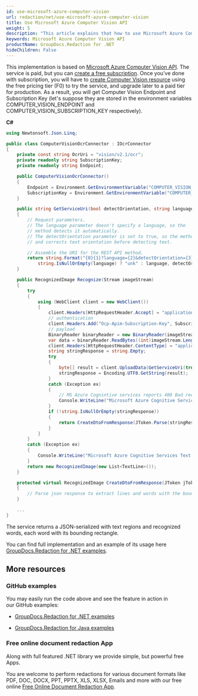 ```yaml
---
id: use-microsoft-azure-computer-vision
url: redaction/net/use-microsoft-azure-computer-vision
title: Use Microsoft Azure Computer Vision API 
weight: 5
description: "This article explains that how to use Microsoft Azure Computer Vision API"
keywords: Microsoft Azure Computer Vision API
productName: GroupDocs.Redaction for .NET
hideChildren: False
---
```


This implementation is based on [Microsoft Azure Computer Vision API](https://docs.microsoft.com/en-US/azure/cognitive-services/computer-vision/). The service is paid, but you can [create a free subscription](https://azure.microsoft.com/free/cognitive-services/). Once you've done with subscription, you will have to [create Computer Vision resource](https://portal.azure.com/#create/Microsoft.CognitiveServicesComputerVision) using the free pricing tier (F0) to try the service, and upgrade later to a paid tier for production. As a result, you will get Computer Vision Endpoint and Subscription Key (let's suppose they are stored in the environment variables COMPUTER_VISION_ENDPOINT and COMPUTER_VISION_SUBSCRIPTION_KEY respectively). 

**C#**

```csharp
using Newtonsoft.Json.Linq;

public class ComputerVisionOcrConnector : IOcrConnector
{
    private const string OcrUri = "vision/v2.1/ocr";
    private readonly string SubscriptionKey;
    private readonly string Endpoint;

    public ComputerVisionOcrConnector()
    {
        Endpoint = Environment.GetEnvironmentVariable("COMPUTER_VISION_ENDPOINT");
        SubscriptionKey = Environment.GetEnvironmentVariable("COMPUTER_VISION_SUBSCRIPTION_KEY");
    }

    public string GetServiceUri(bool detectOrientation, string language)
    {
        // Request parameters. 
        // The language parameter doesn't specify a language, so the 
        // method detects it automatically.
        // The detectOrientation parameter is set to true, so the method detects and
        // and corrects text orientation before detecting text.

        // Assemble the URI for the REST API method.
        return string.Format("{0}{1}?language={2}&detectOrientation={3}", Endpoint, OcrUri,
            string.IsNullOrEmpty(language) ? "unk" : language, detectOrientation).ToLower();
    }

    public RecognizedImage Recognize(Stream imageStream)
    {
        try
        {
            using (WebClient client = new WebClient())
            {
                client.Headers[HttpRequestHeader.Accept] = "application/json";
                // authentication
                client.Headers.Add("Ocp-Apim-Subscription-Key", SubscriptionKey);
                // payload
                BinaryReader binaryReader = new BinaryReader(imageStream);
                var data = binaryReader.ReadBytes((int)imageStream.Length);
                client.Headers[HttpRequestHeader.ContentType] = "application/octet-stream";
                string stringResponse = string.Empty;
                try
                {
                    byte[] result = client.UploadData(GetServiceUri(true, null), data);
                    stringResponse = Encoding.UTF8.GetString(result);
                }
                catch (Exception ex)
                {
                    // MS Azure Cognintive services reports 400 Bad requests and other exceptions on small pictures and pictures with no text
                    Console.WriteLine("Microsoft Azure Cognitive Services consider this image as wrong ({0})", ex.ToString());
                }
                if (!string.IsNullOrEmpty(stringResponse))
                {
                    return CreateDtoFromResponse(JToken.Parse(stringResponse));
                }
            }
        }
        catch (Exception ex)
        {
            Console.WriteLine("Microsoft Azure Cognitive Services Text Recognition failed: {0}", ex.ToString());
        }
        return new RecognizedImage(new List<TextLine>());
    }

    protected virtual RecognizedImage CreateDtoFromResponse(JToken jToken)
    {
        // Parse json response to extract lines and words with the bounding rectangles.
    }

    ...
}

```
The service returns a JSON-serialized with text regions and recognized words, each word with its bounding rectangle.

You can find full implementation and an example of its usage here [GroupDocs.Redaction for .NET examples](https://github.com/groupdocs-redaction/GroupDocs.Redaction-for-.NET).

## More resources

### GitHub examples

You may easily run the code above and see the feature in action in our GitHub examples:

*   [GroupDocs.Redaction for .NET examples](https://github.com/groupdocs-redaction/GroupDocs.Redaction-for-.NET)
    
*   [GroupDocs.Redaction for Java examples](https://github.com/groupdocs-redaction/GroupDocs.Redaction-for-Java)
    

### Free online document redaction App

Along with full featured .NET library we provide simple, but powerful free Apps.

You are welcome to perform redactions for various document formats like PDF, DOC, DOCX, PPT, PPTX, XLS, XLSX, Emails and more with our free online [Free Online Document Redaction App](https://products.groupdocs.app/redaction).
